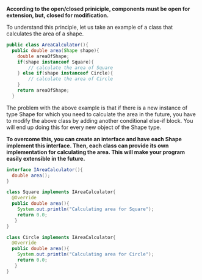**According to the open/closed priniciple, components must be open for extension, but, closed for modification.**

To understand this principle, let us take an example of a class that calculates the area of a shape.

```java
public class AreaCalculator(){
  public double area(Shape shape){
    double areaOfShape;
    if(shape instanceof Square){
        // calculate the area of Square
    } else if(shape instanceof Circle){
        // calculate the area of Circle
    }
    return areaOfShape;
  }
```
The problem with the above example is that if there is a new instance of type Shape for which you need to calculate the area in the future, you have to modify the above class by adding another conditional else-if block. You will end up doing this for every new object of the Shape type.

**To overcome this, you can create an interface and have each Shape implement this interface. Then, each class can provide its own implementation for calculating the area. This will make your program easily extensible in the future.**

```java
interface IAreaCalculator(){
  double area();
}

class Square implements IAreaCalculator{
  @Override
  public double area(){
    System.out.println("Calculating area for Square");
    return 0.0;
   }
}

class Circle implements IAreaCalculator{
  @Override
  public double area(){
    System.out.println("Calculating area for Circle");
    return 0.0;
   }
}
```
